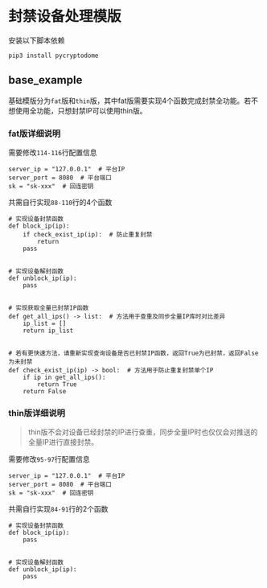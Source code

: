 # 封禁设备处理模版

安装以下脚本依赖

```
pip3 install pycryptodome
```

## base_example

基础模版分为`fat`版和`thin`版，其中fat版需要实现4个函数完成封禁全功能。若不想使用全功能，只想封禁IP可以使用thin版。

### fat版详细说明

需要修改`114-116`行配置信息

```
server_ip = "127.0.0.1"  # 平台IP
server_port = 8080  # 平台端口
sk = "sk-xxx"  # 回连密钥
```

共需自行实现`88-110`行的4个函数

```
# 实现设备封禁函数
def block_ip(ip):
    if check_exist_ip(ip):  # 防止重复封禁
        return
    pass


# 实现设备解封函数
def unblock_ip(ip):
    pass


# 实现获取全量已封禁IP函数
def get_all_ips() -> list:  # 方法用于查重及同步全量IP库时对比差异
    ip_list = []
    return ip_list


# 若有更快速方法，请重新实现查询设备是否已封禁IP函数，返回True为已封禁，返回False为未封禁
def check_exist_ip(ip) -> bool:  # 方法用于防止重复封禁单个IP
    if ip in get_all_ips():
        return True
    return False
```

### thin版详细说明

> thin版不会对设备已经封禁的IP进行查重，同步全量IP时也仅仅会对推送的全量IP进行直接封禁。

需要修改`95-97`行配置信息

```
server_ip = "127.0.0.1"  # 平台IP
server_port = 8080  # 平台端口
sk = "sk-xxx"  # 回连密钥
```

共需自行实现`84-91`行的2个函数

```
# 实现设备封禁函数
def block_ip(ip):
    pass


# 实现设备解封函数
def unblock_ip(ip):
    pass
```
